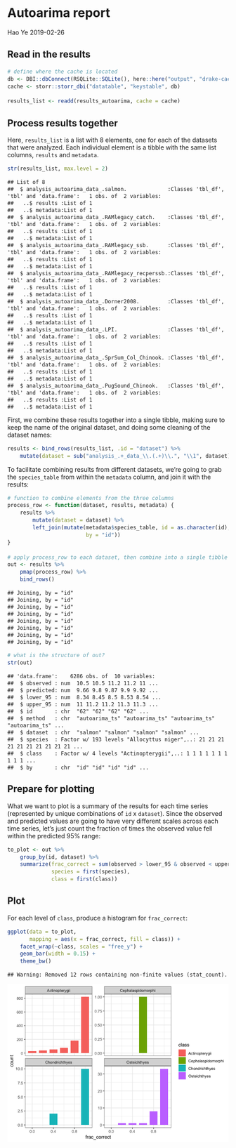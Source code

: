 Autoarima report
================
Hao Ye
2019-02-26

## Read in the results

``` r
# define where the cache is located
db <- DBI::dbConnect(RSQLite::SQLite(), here::here("output", "drake-cache.sqlite"))
cache <- storr::storr_dbi("datatable", "keystable", db)

results_list <- readd(results_autoarima, cache = cache)
```

## Process results together

Here, `results_list` is a list with 8 elements, one for each of the
datasets that were analyzed. Each individual element is a tibble with
the same list columns, `results` and `metadata`.

``` r
str(results_list, max.level = 2)
```

    ## List of 8
    ##  $ analysis_autoarima_data_.salmon.             :Classes 'tbl_df', 'tbl' and 'data.frame':   1 obs. of  2 variables:
    ##   ..$ results :List of 1
    ##   ..$ metadata:List of 1
    ##  $ analysis_autoarima_data_.RAMlegacy_catch.    :Classes 'tbl_df', 'tbl' and 'data.frame':   1 obs. of  2 variables:
    ##   ..$ results :List of 1
    ##   ..$ metadata:List of 1
    ##  $ analysis_autoarima_data_.RAMlegacy_ssb.      :Classes 'tbl_df', 'tbl' and 'data.frame':   1 obs. of  2 variables:
    ##   ..$ results :List of 1
    ##   ..$ metadata:List of 1
    ##  $ analysis_autoarima_data_.RAMlegacy_recperssb.:Classes 'tbl_df', 'tbl' and 'data.frame':   1 obs. of  2 variables:
    ##   ..$ results :List of 1
    ##   ..$ metadata:List of 1
    ##  $ analysis_autoarima_data_.Dorner2008.         :Classes 'tbl_df', 'tbl' and 'data.frame':   1 obs. of  2 variables:
    ##   ..$ results :List of 1
    ##   ..$ metadata:List of 1
    ##  $ analysis_autoarima_data_.LPI.                :Classes 'tbl_df', 'tbl' and 'data.frame':   1 obs. of  2 variables:
    ##   ..$ results :List of 1
    ##   ..$ metadata:List of 1
    ##  $ analysis_autoarima_data_.SprSum_Col_Chinook. :Classes 'tbl_df', 'tbl' and 'data.frame':   1 obs. of  2 variables:
    ##   ..$ results :List of 1
    ##   ..$ metadata:List of 1
    ##  $ analysis_autoarima_data_.PugSound_Chinook.   :Classes 'tbl_df', 'tbl' and 'data.frame':   1 obs. of  2 variables:
    ##   ..$ results :List of 1
    ##   ..$ metadata:List of 1

First, we combine these results together into a single tibble, making
sure to keep the name of the original dataset, and doing some cleaning
of the dataset names:

``` r
results <- bind_rows(results_list, .id = "dataset") %>%
    mutate(dataset = sub("analysis_.+_data_\\.(.+)\\.", "\\1", dataset))
```

To facilitate combining results from different datasets, we’re going to
grab the `species_table` from within the `metadata` column, and join it
with the results:

``` r
# function to combine elements from the three columns
process_row <- function(dataset, results, metadata) {
    results %>%
        mutate(dataset = dataset) %>%
        left_join(mutate(metadata$species_table, id = as.character(id), 
                         by = "id"))
}

# apply process_row to each dataset, then combine into a single tibble
out <- results %>%
    pmap(process_row) %>%
    bind_rows()
```

    ## Joining, by = "id"
    ## Joining, by = "id"
    ## Joining, by = "id"
    ## Joining, by = "id"
    ## Joining, by = "id"
    ## Joining, by = "id"
    ## Joining, by = "id"
    ## Joining, by = "id"

``` r
# what is the structure of out?
str(out)
```

    ## 'data.frame':    6286 obs. of  10 variables:
    ##  $ observed : num  10.5 10.5 11.2 11.2 11 ...
    ##  $ predicted: num  9.66 9.8 9.87 9.9 9.92 ...
    ##  $ lower_95 : num  8.34 8.45 8.5 8.53 8.54 ...
    ##  $ upper_95 : num  11 11.2 11.2 11.3 11.3 ...
    ##  $ id       : chr  "62" "62" "62" "62" ...
    ##  $ method   : chr  "autoarima_ts" "autoarima_ts" "autoarima_ts" "autoarima_ts" ...
    ##  $ dataset  : chr  "salmon" "salmon" "salmon" "salmon" ...
    ##  $ species  : Factor w/ 193 levels "Allocyttus niger",..: 21 21 21 21 21 21 21 21 21 21 ...
    ##  $ class    : Factor w/ 4 levels "Actinopterygii",..: 1 1 1 1 1 1 1 1 1 1 ...
    ##  $ by       : chr  "id" "id" "id" "id" ...

## Prepare for plotting

What we want to plot is a summary of the results for each time series
(represented by unique combinations of `id` x `dataset`). Since the
observed and predicted values are going to have very different scales
across each time series, let’s just count the fraction of times the
observed value fell within the predicted 95% range:

``` r
to_plot <- out %>%
    group_by(id, dataset) %>%
    summarize(frac_correct = sum(observed > lower_95 & observed < upper_95) / n(), 
              species = first(species), 
              class = first(class))
```

## Plot

For each level of `class`, produce a histogram for `frac_correct`:

``` r
ggplot(data = to_plot, 
       mapping = aes(x = frac_correct, fill = class)) + 
    facet_wrap(~class, scales = "free_y") + 
    geom_bar(width = 0.15) + 
    theme_bw()
```

    ## Warning: Removed 12 rows containing non-finite values (stat_count).

![](autoarima_report_files/figure-gfm/unnamed-chunk-5-1.png)<!-- -->
